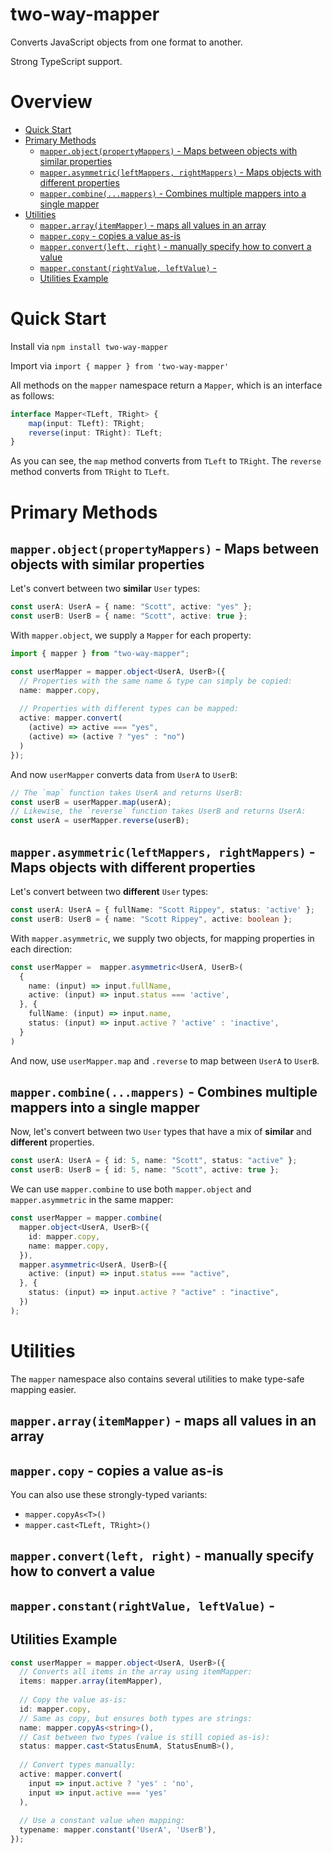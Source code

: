 # two-way-mapper

Converts JavaScript objects from one format to another.

Strong TypeScript support.

<!-- START doctoc generated TOC please keep comment here to allow auto update -->
<!-- DON'T EDIT THIS SECTION, INSTEAD RE-RUN doctoc TO UPDATE -->
# Overview

- [Quick Start](#quick-start)
- [Primary Methods](#primary-methods)
  - [`mapper.object(propertyMappers)` - Maps between objects with similar properties](#mapperobjectpropertymappers---maps-between-objects-with-similar-properties)
  - [`mapper.asymmetric(leftMappers, rightMappers)` - Maps objects with different properties](#mapperasymmetricleftmappers-rightmappers---maps-objects-with-different-properties)
  - [`mapper.combine(...mappers)` - Combines multiple mappers into a single mapper](#mappercombinemappers---combines-multiple-mappers-into-a-single-mapper)
- [Utilities](#utilities)
  - [`mapper.array(itemMapper)` - maps all values in an array](#mapperarrayitemmapper---maps-all-values-in-an-array)
  - [`mapper.copy` - copies a value as-is](#mappercopy---copies-a-value-as-is)
  - [`mapper.convert(left, right)` - manually specify how to convert a value](#mapperconvertleft-right---manually-specify-how-to-convert-a-value)
  - [`mapper.constant(rightValue, leftValue)` -](#mapperconstantrightvalue-leftvalue--)
  - [Utilities Example](#utilities-example)

<!-- END doctoc generated TOC please keep comment here to allow auto update -->


# Quick Start

Install via `npm install two-way-mapper`  

Import via `import { mapper } from 'two-way-mapper'`

All methods on the `mapper` namespace return a `Mapper`, which is an interface as follows:
```ts
interface Mapper<TLeft, TRight> { 
    map(input: TLeft): TRight;
    reverse(input: TRight): TLeft;
}
```
As you can see, the `map` method converts from `TLeft` to `TRight`.  The `reverse` method converts from `TRight` to `TLeft`.


# Primary Methods

## `mapper.object(propertyMappers)` - Maps between objects with similar properties
Let's convert between two **similar** `User` types:
```ts
const userA: UserA = { name: "Scott", active: "yes" };
const userB: UserB = { name: "Scott", active: true };
```

With `mapper.object`, we supply a `Mapper` for each property:

```ts
import { mapper } from "two-way-mapper";

const userMapper = mapper.object<UserA, UserB>({
  // Properties with the same name & type can simply be copied:
  name: mapper.copy,
  
  // Properties with different types can be mapped:
  active: mapper.convert(
    (active) => active === "yes",
    (active) => (active ? "yes" : "no")
  )
});
```
And now `userMapper` converts data from `UserA` to `UserB`:
```ts
// The `map` function takes UserA and returns UserB:
const userB = userMapper.map(userA);
// Likewise, the `reverse` function takes UserB and returns UserA:
const userA = userMapper.reverse(userB);
```


## `mapper.asymmetric(leftMappers, rightMappers)` - Maps objects with different properties
Let's convert between two **different** `User` types:
```ts
const userA: UserA = { fullName: "Scott Rippey", status: 'active' };
const userB: UserB = { name: "Scott Rippey", active: boolean };
```

With `mapper.asymmetric`, we supply two objects, for mapping properties in each direction:
```ts
const userMapper =  mapper.asymmetric<UserA, UserB>(
  { 
    name: (input) => input.fullName, 
    active: (input) => input.status === 'active',
  }, {
    fullName: (input) => input.name,
    status: (input) => input.active ? 'active' : 'inactive',
  }
)
```
And now, use `userMapper.map` and `.reverse` to map between `UserA` to `UserB`. 

## `mapper.combine(...mappers)` - Combines multiple mappers into a single mapper
Now, let's convert between two `User` types that have a mix of **similar** and **different** properties.
```ts
const userA: UserA = { id: 5, name: "Scott", status: "active" };
const userB: UserB = { id: 5, name: "Scott", active: true };
```
We can use `mapper.combine` to use both `mapper.object` and `mapper.asymmetric` in the same mapper:
```ts
const userMapper = mapper.combine(
  mapper.object<UserA, UserB>({
    id: mapper.copy,
    name: mapper.copy,
  }),
  mapper.asymmetric<UserA, UserB>({
    active: (input) => input.status === "active",
  }, {
    status: (input) => input.active ? "active" : "inactive",
  })
);
```

# Utilities
The `mapper` namespace also contains several utilities to make type-safe mapping easier.

## `mapper.array(itemMapper)` - maps all values in an array

## `mapper.copy` - copies a value as-is
You can also use these strongly-typed variants:
- `mapper.copyAs<T>()`
- `mapper.cast<TLeft, TRight>()`

## `mapper.convert(left, right)` - manually specify how to convert a value

## `mapper.constant(rightValue, leftValue)` - 

## Utilities Example

```ts
const userMapper = mapper.object<UserA, UserB>({
  // Converts all items in the array using itemMapper:
  items: mapper.array(itemMapper),
  
  // Copy the value as-is:
  id: mapper.copy,
  // Same as copy, but ensures both types are strings:
  name: mapper.copyAs<string>(),
  // Cast between two types (value is still copied as-is):
  status: mapper.cast<StatusEnumA, StatusEnumB>(),
  
  // Convert types manually:
  active: mapper.convert(
    input => input.active ? 'yes' : 'no',
    input => input.active === 'yes'      
  ),
  
  // Use a constant value when mapping:
  typename: mapper.constant('UserA', 'UserB'),
});
```
